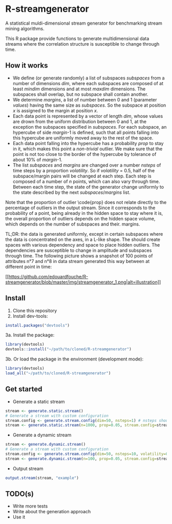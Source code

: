 # R-streamgenerator
A statistical muldi-dimensional stream generator for benchmarking stream mining algorithms.

This R package provide functions to generate multidimensional data streams where the correlation structure is susceptible to change through time. 

## How it works

- We define (or generate randomly) a list of subspaces *subspaces* from a number of dimensions *dim*, where each subspaces are composed of at least *mindim* dimensions and at most *maxdim* dimensions. The subspaces shall overlap, but no subspace shall contain another. 
- We determine *margins*, a list of number between 0 and 1 (parameter *values*) having the same size as *subspaces*. So the subspace at position *x* is assigned to the margin at position *x*. 
- Each data point is represented by a vector of length *dim*, whose values are drown from the uniform distribution between 0 and 1, at the exception the subspaces specified in *subspaces*. For each subspace, an hypercube of side *margin*-1 is defined, such that all points falling into this hypercube are uniformly moved away to the rest of the space. 
- Each data point falling into the hypercube has a probability *prop* to stay in it, which makes this point a *non-trivial* outlier. We make sure that the point is not too close to the border of the hypercube by tolerance of about 10% of *margin*-1. 
- The list *subspaces* and *margins* are changed over a number *nsteps* of time steps by a proportion *volatility*. So if *volatility* = 0.5, half of the subspace/margin pairs will be changed at each step. Each step is composed of a number of *n* points, which can also vary through time. Between each time step, the state of the generator change uniformly to the state described by the next *subspaces*/*margins* list. 

Note that the proportion of outlier \code{prop} does not relate directly to the percentage of outliers in the output stream. Since it corresponds to the probability of a point, being already in the hidden space to stay where it is, the overall proportion of outliers depends on the hidden space volume, which depends on the number of subspaces and their. margins.

TL;DR: the data is generated uniformly, except in certain subspaces where the data is concentrated on the axes, in a L-like shape. The should create spaces with various dependency and space to place hidden outliers. The dependencies are susceptible to change in amplitude and subspaces through time. The following picture shows a snapshot of 100 points of  attributes n°7 and n°8 in data stream generated this way between at different point in time: 

[[https://github.com/edouardfouche/R-streamgenerator/blob/master/img/streamgenerator_1.png|alt=illustration]]

## Install

1. Clone this repository
2. Install dev-tools: 
```R
install.packages("devtools")
```
3a. Install the package:
```R
library(devtools)
devtools::install("~/path/to/cloned/R-streamgenerator")
```

3b. Or load the package in the environment (development mode):
```R
library(devtools)
load_all("~/path/to/cloned/R-streamgenerator")
```

## Get started

* Generate a static stream 

```R
stream <- generate.static.stream()
# Generate a stream with custom configuration
stream.config <- generate.stream.config(dim=50, nsteps=1) # nsteps should be = 1
stream <- generate.static.stream(n=1000, prop=0.05, stream.config=stream.config)
```

* Generate a dynamic stream 

```R
stream <- generate.dynamic.stream()
# Generate a stream with custom configuration
stream.config <- generate.stream.config(dim=50, nsteps=10, volatility=0.5)
stream <- generate.dynamic.stream(n=100, prop=0.05, stream.config=stream.config)
```

* Output stream

```R
output.stream(stream, "example")
```

## TODO(s)

* Write more tests
* Write about the generation approach
* Use it 